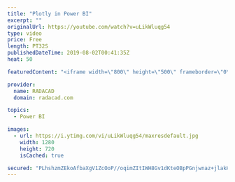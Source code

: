 ```yaml
---
title: "Plotly in Power BI"
excerpt: ""
originalUrl: https://youtube.com/watch?v=uLikWluqg54
type: video
price: Free
length: PT32S
publishedDateTime: 2019-08-02T00:41:35Z
heat: 50

featuredContent: "<iframe width=\"800\" height=\"500\" frameborder=\"0\" src=\"https://www.youtube.com/embed/uLikWluqg54\" allow=\"accelerometer; autoplay; encrypted-media; gyroscope; picture-in-picture\" allowfullscreen></iframe>"

provider:
  name: RADACAD
  domain: radacad.com

topics:
  - Power BI

images:
  - url: https://i.ytimg.com/vi/uLikWluqg54/maxresdefault.jpg
    width: 1280
    height: 720
    isCached: true

secured: "PLhshzmZEkoAfbaXgV1ZcOoP//oqimZItIWH8Gv1dKteOBpPGnjwnaz+jlakHke20TeFwsiM+zfsdJWD14/C9q30p134CJjHvbNRxeFH41SNoKa8qncjRnfP5NbV66y0Op5mJfgh9ZxRFYC4ZIxI70yjQarQSKOBOt9dBBwqjzy89GScC6BHyk2MniGKXpUiXNXrv62F7sbvJfOnDzfGAB2ICHeYxLalc2PsaFPGW6O2eTjUh97xvfblncSsvoSKHLlkWR4c07F9Dsbm5iIiXMd6C8vbw90jpMP3DF1wZOgkVZRnd4XyyQQP1+a6yYJZYDIoScPQFVehRrDR5nynAPdtow5g9HwhR0tOm/AE/rIUftJ0k1kBxtlyUYp9Z1spLgOxveCEgsMQnlD+jHcmfgub79bQfeeA/Jb+kjMVNZ4=;1JOsf4LRucq6y7BK64w9hw=="
---
```


